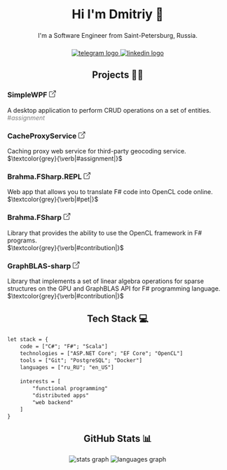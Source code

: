 <h1 align="center">Hi I'm Dmitriy 👋</h1>

###

<p align="center">I'm a Software Engineer from Saint-Petersburg, Russia.</p>

###

<div align="center">
  <a href="https://t.me/anticnvm" target="_blank">
    <img src="https://img.shields.io/static/v1?message=Telegram&logo=telegram&label=&color=2CA5E0&logoColor=white&labelColor=&style=for-the-badge" height="30" alt="telegram logo"  />
  </a>
  <a href="https://www.linkedin.com/in/dmitriy-panfilyonok" target="_blank">
    <img src="https://img.shields.io/static/v1?message=LinkedIn&logo=linkedin&label=&color=0077B5&logoColor=white&labelColor=&style=for-the-badge" height="30" alt="linkedin logo"  />
  </a>
</div>

<h2 align="center">Projects 👨‍💻

### SimpleWPF [<img src="resources/black-link.png" width="16px">](https://github.com/dpanfilyonok/SimpleWPF)
A desktop application to perform CRUD operations on a set of entities.
</br>
<span style="color:grey">&#x0023;_assignment_</span>

### CacheProxyService [<img src="resources/black-link.png" width="16px">](https://github.com/dpanfilyonok/CacheProxyService)
Caching proxy web service for third-party geocoding service.
</br>
$\textcolor{grey}{\verb|#assignment|}$

### Brahma.FSharp.REPL [<img src="resources/black-link.png" width="16px">](https://github.com/dpanfilyonok/Brahma.FSharp.REPL)
Web app that allows you to translate F# code into OpenCL code online. 
</br>
$\textcolor{grey}{\verb|#pet|}$

### Brahma.FSharp [<img src="resources/black-link.png" width="16px">](https://github.com/dpanfilyonok/Brahma.FSharp) 
Library that provides the ability to use the OpenCL framework in F# programs.
</br>
$\textcolor{grey}{\verb|#contribution|}$

### GraphBLAS-sharp [<img src="resources/black-link.png" width="16px">](https://github.com/dpanfilyonok/GraphBLAS-sharp) 
Library that implements a set of linear algebra operations for sparse structures on the GPU
and GraphBLAS API for F# programming language.
</br>
$\textcolor{grey}{\verb|#contribution|}$

<h2 align="center">Tech Stack 💻</h2>

```f#
let stack = {
    code = ["C#"; "F#"; "Scala"]
    technologies = ["ASP.NET Core"; "EF Core"; "OpenCL"]
    tools = ["Git"; "PostgreSQL"; "Docker"]
    languages = ["ru_RU"; "en_US"]
    
    interests = [
        "functional programming"
        "distributed apps"
        "web backend"
    ]
}
```

<h2 align="center">GitHub Stats 📊</h2>

<div align="center">
  <img src="https://github-readme-stats.vercel.app/api?hide_title=true&hide_rank=false&show_icons=true&include_all_commits=true&count_private=true&disable_animations=true&theme=tokyonight&locale=en&hide_border=true&username=dpanfilyonok" height="150" alt="stats graph"  />
  <img src="https://github-readme-stats.vercel.app/api/top-langs?locale=en&hide_title=false&layout=compact&card_width=320&langs_count=6&theme=tokyonight&hide_border=true&username=dpanfilyonok" height="150" alt="languages graph"  />
</div>
